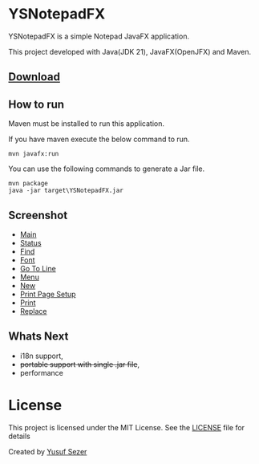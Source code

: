 # YSNotepadFX

YSNotepadFX is a simple Notepad JavaFX application.

This project developed with Java(JDK 21), JavaFX(OpenJFX) and Maven.

## [Download](https://github.com/yusufsefasezer/YSNotepadFX/archive/master.zip)

## How to run

Maven must be installed to run this application.

If you have maven execute the below command to run.

```
mvn javafx:run
```

You can use the following commands to generate a Jar file.

```
mvn package
java -jar target\YSNotepadFX.jar
```

## Screenshot

- [Main](screenshot/main.png)
- [Status](screenshot/status.png)
- [Find](screenshot/find.png)
- [Font](screenshot/font.png)
- [Go To Line](screenshot/go-to-line.png)
- [Menu](screenshot/menu.png)
- [New](screenshot/new.png)
- [Print Page Setup](screenshot/page-setup.png)
- [Print](screenshot/print.png)
- [Replace](screenshot/replace.png)

## Whats Next

- i18n support,
- ~~portable support with single .jar file~~,
- performance

# License
This project is licensed under the MIT License. See the [LICENSE](LICENSE) file for details

Created by [Yusuf Sezer](https://www.yusufsezer.com)
